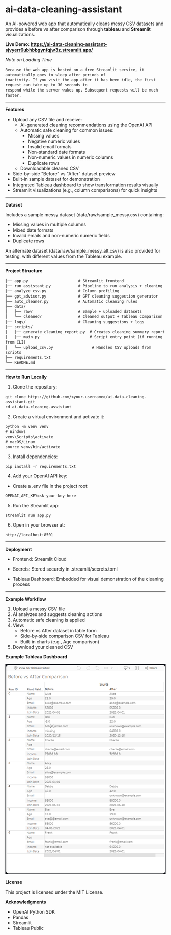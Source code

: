 # ai-data-cleaning-assistant

An AI-powered web app that automatically cleans messy CSV datasets and provides a before vs after comparison through **tableau** and **Streamlit** visualizations.

**Live Demo: https://ai-data-cleaning-assistant-sjvyerr6ubhbbgynfqjw3z.streamlit.app/**

_Note on Loading Time_
```text
Because the web app is hosted on a free Streamlit service, it automatically goes to sleep after periods of
inactivity. If you visit the app after it has been idle, the first request can take up to 30 seconds to
respond while the server wakes up. Subsequent requests will be much faster.
```

---

**Features**
- Upload any CSV file and receive:
  - AI-generated cleaning recommendations using the OpenAI API
  - Automatic safe cleaning for common issues:
    - Missing values
    - Negative numeric values
    - Invalid email formats
    - Non-standard date formats
    - Non-numeric values in numeric columns
    - Duplicate rows
  - Downloadable cleaned CSV
- Side-by-side "Before" vs "After" dataset preview
- Built-in sample dataset for demonstration
- Integrated Tableau dashboard to show transformation results visually
- Streamlit visualizations (e.g., column comparisons) for quick insights

---

**Dataset**

Includes a sample messy dataset (data/raw/sample_messy.csv) containing:
- Missing values in multiple columns
- Mixed date formats
- Invalid emails and non-numeric numeric fields
- Duplicate rows

An alternate dataset (data/raw/sample_messy_alt.csv) is also provided for testing, with different values from the Tableau example.

---

**Project Structure**
```text
├── app.py                      # Streamlit frontend
├── run_assistant.py            # Pipeline to run analysis + cleaning
├── analyze_csv.py              # Column profiling
├── gpt_advisor.py              # GPT cleaning suggestion generator
├── auto_cleaner.py             # Automatic cleaning rules
├── data/
│   ├── raw/                    # Sample + uploaded datasets
│   └── cleaned/                # Cleaned output + Tableau comparison
├── logs/                       # Cleaning suggestions + logs
├── scripts/
│   ├── generate_cleaning_report.py  # Creates cleaning summary report
│   ├── main.py                      # Script entry point (if running from CLI)
│   └── upload_csv.py                 # Handles CSV uploads from scripts
├── requirements.txt
└── README.md
```

---

**How to Run Locally**

1. Clone the repository:
```text
git clone https://github.com/<your-username>/ai-data-cleaning-assistant.git
cd ai-data-cleaning-assistant
```
2. Create a virtual environment and activate it:
```text
python -m venv venv
# Windows
venv\Scripts\activate
# macOS/Linux
source venv/bin/activate
```
3. Install dependencies:
```text
pip install -r requirements.txt
```
4. Add your OpenAI API key:
- Create a .env file in the project root:
```text
OPENAI_API_KEY=sk-your-key-here
```
5. Run the Streamlit app:
```text
streamlit run app.py
```
6. Open in your browser at:
```text
http://localhost:8501
```

---

**Deployment**

- Frontend: Streamlit Cloud

- Secrets: Stored securely in .streamlit/secrets.toml

- Tableau Dashboard: Embedded for visual demonstration of the cleaning process

---
**Example Workflow**
1. Upload a messy CSV file
2. AI analyzes and suggests cleaning actions
3. Automatic safe cleaning is applied
4. View:
    - Before vs After dataset in table form
    - Side-by-side comparison CSV for Tableau
    - Built-in charts (e.g., Age comparison)
5. Download your cleaned CSV

**Example Tableau Dashboard**

![AI Data Cleaning Assistant Preview](images/JacobHorneTableau.PNG)

**License**

This project is licensed under the MIT License.

**Acknowledgments**
- OpenAI Python SDK
- Pandas
- Streamlit
- Tableau Public







